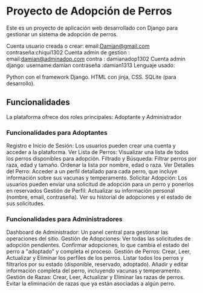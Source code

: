 # Proyecto de Adopción de Perros

Este es un proyecto de aplicación web desarrollado con Django para gestionar un sistema de adopción de perros.

Cuenta usuario creada o crear: 
            email:Damian@gmail.com
            contraseña:chiqui1302
Cuenta admin de gestion :
        email:damian@adminadop.com
        contra : damianadop1302
Cuenta admin django: 
            username:damian
            contraseña :damian1313
Lenguaje usado:

Python con el framework Django.
HTML con jinja, CSS.
SQLite (para desarrollo).

## Funcionalidades

La plataforma ofrece dos roles principales: Adoptante y Administrador

### Funcionalidades para Adoptantes

   Registro e Inicio de Sesión: Los usuarios pueden crear una cuenta y acceder a la plataforma.
   Ver Lista de Perros: Visualizar una lista de todos los perros disponibles para adopción.
   Filtrado y Búsqueda:
       Filtrar perros por raza, edad y tamaño.
       Ordenar la lista por nombre, edad o raza.
   Ver Detalles del Perro: Acceder a un perfil detallado para cada perro, que incluye información sobre sus vacunas y temperamento.
	Solicitar Adopción: Los usuarios pueden enviar una solicitud de adopción para un perro y ponerlos en reservados
   Gestión de Perfil:
       Actualizar su información personal (nombre, email, contraseña).
       Ver su historial de adopciones y el estado de sus solicitudes.

### Funcionalidades para Administradores
   Dashboard de Administrador: Un panel central para gestionar las operaciones del sitio.
   Gestión de Adopciones:
       Ver todas las solicitudes de adopción pendientes.
       Confirmar adopciones, lo que cambia el estado del perro a "adoptado" y completa el proceso.
   Gestión de Perros:
       Crear, Leer, Actualizar y Eliminar los perfiles de los perros.
       Listar todos los perros y filtrarlos por su estado (disponible, reservado, adoptado).
       Añadir y editar información completa del perro, incluyendo vacunas y temperamento.
   Gestión de Razas:
        Crear, Leer, Actualizar y Eliminar  las razas de perros.
       Evitar la eliminación de razas que ya están asociadas a algún perro. 